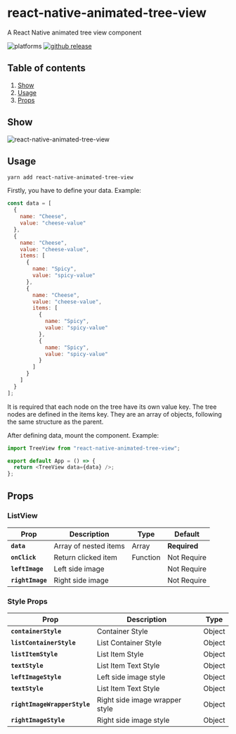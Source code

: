 # react-native-animated-tree-view

A React Native animated tree view component

![platforms](https://img.shields.io/badge/platforms-Android%20%7C%20iOS-brightgreen.svg?style=flat-square)
[![github release](https://img.shields.io/github/v/release/shariqahmed1/react-native-animated-tree-view.svg?style=flat-square)](https://www.github.com/shariqahmed1/react-native-animated-tree-view/releases)

## Table of contents

1. [Show](#show)
1. [Usage](#usage)
1. [Props](#props)

## Show

![react-native-animated-tree-view](https://media.giphy.com/media/kgZdimnRjNLVdbXhUI/giphy.gif)

## Usage

```
yarn add react-native-animated-tree-view
```

Firstly, you have to define your data. Example:

```javascript
const data = [
  {
    name: "Cheese",
    value: "cheese-value"
  },
  {
    name: "Cheese",
    value: "cheese-value",
    items: [
      {
        name: "Spicy",
        value: "spicy-value"
      },
      {
        name: "Cheese",
        value: "cheese-value",
        items: [
          {
            name: "Spicy",
            value: "spicy-value"
          },
          {
            name: "Spicy",
            value: "spicy-value"
          }
        ]
      }
    ]
  }
];
```

It is required that each node on the tree have its own value key. The tree nodes are defined in the items key. They are an array of objects, following the same structure as the parent.

After defining data, mount the component. Example:

```javascript
import TreeView from "react-native-animated-tree-view";

export default App = () => {
  return <TreeView data={data} />;
};
```

## Props

### ListView

| Prop             | Description           | Type     | Default      |
| ---------------- | --------------------- | -------- | ------------ |
| **`data`**       | Array of nested items | Array    | **Required** |
| **`onClick`**    | Return clicked item   | Function | Not Require  |
| **`leftImage`**  | Left side image       |          | Not Require  |
| **`rightImage`** | Right side image      |          | Not Require  |

### Style Props

| Prop                         | Description                    | Type   |
| ---------------------------- | ------------------------------ | ------ |
| **`containerStyle`**         | Container Style                | Object |
| **`listContainerStyle`**     | List Container Style           | Object |
| **`listItemStyle`**          | List Item Style                | Object |
| **`textStyle`**              | List Item Text Style           | Object |
| **`leftImageStyle`**         | Left side image style          | Object |
| **`textStyle`**              | List Item Text Style           | Object |
| **`rightImageWrapperStyle`** | Right side image wrapper style | Object |
| **`rightImageStyle`**        | Right side image style         | Object |
